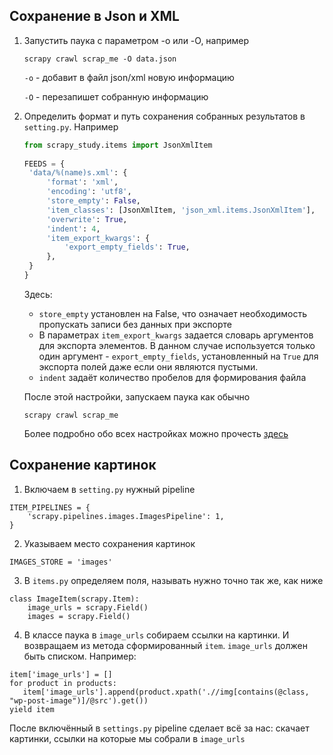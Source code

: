 ## Сохранение в Json и XML

1. Запустить паука с параметром -o или -O, например
    ```
   scrapy crawl scrap_me -O data.json
   ```
   `-o` - добавит в файл json/xml новую информацию

   `-O` - перезапишет собранную информацию
2. Определить формат и путь сохранения собранных результатов в `setting.py`. Например
   ```python
   from scrapy_study.items import JsonXmlItem
    
   FEEDS = {
    'data/%(name)s.xml': {
        'format': 'xml',
        'encoding': 'utf8',
        'store_empty': False,
        'item_classes': [JsonXmlItem, 'json_xml.items.JsonXmlItem'],
        'overwrite': True,
        'indent': 4,
        'item_export_kwargs': {
            'export_empty_fields': True,
        },
    }
   }
   ```
   Здесь:
    - `store_empty` установлен на False, что означает необходимость пропускать записи без данных при экспорте
    - В параметрах `item_export_kwargs` задается словарь аргументов для экспорта элементов. В данном случае
      используется
      только один аргумент - `export_empty_fields`, установленный на `True` для экспорта полей даже если они
      являются
      пустыми.
    - `indent` задаёт количество пробелов для формирования файла
   
   После этой настройки, запускаем паука как обычно
   ```
   scrapy crawl scrap_me
   ```

   Более подробно обо всех настройках можно
   прочесть [здесь](https://docs.scrapy.org/en/latest/topics/feed-exports.html#feeds)

## Сохранение картинок

1. Включаем в `setting.py` нужный pipeline

```python3
ITEM_PIPELINES = {
    'scrapy.pipelines.images.ImagesPipeline': 1,
}
```

2. Указываем место сохранения картинок

```python3
IMAGES_STORE = 'images'
```

3. В `items.py` определяем поля, называть нужно точно так же, как ниже

```python3
class ImageItem(scrapy.Item):
    image_urls = scrapy.Field()
    images = scrapy.Field()
```

4. В классе паука в `image_urls` собираем ссылки на картинки. И возвращаем из метода сформированный `item`. `image_urls`
   должен быть списком. Например:

 ```python3
item['image_urls'] = []
for product in products:
    item['image_urls'].append(product.xpath('.//img[contains(@class, "wp-post-image")]/@src').get())
yield item
```

После включённый в `settings.py` pipeline сделает всё за нас: скачает картинки, ссылки на которые мы собрали
в `image_urls`